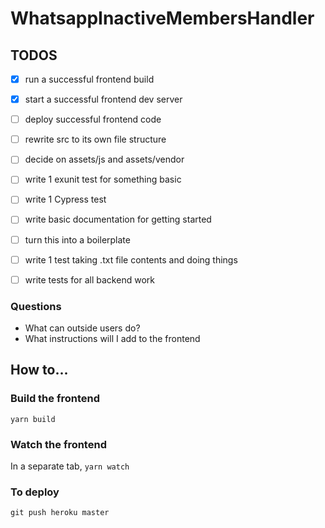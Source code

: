 # WhatsappInactiveMembersHandler

## TODOS

* [x] run a successful frontend build
* [x] start a successful frontend dev server
* [ ] deploy successful frontend code
* [ ] rewrite src to its own file structure
* [ ] decide on assets/js and assets/vendor
* [ ] write 1 exunit test for something basic
* [ ] write 1 Cypress test

* [ ] write basic documentation for getting started
* [ ] turn this into a boilerplate

* [ ] write 1 test taking .txt file contents and doing things
* [ ] write tests for all backend work

### Questions

* What can outside users do?
* What instructions will I add to the frontend

## How to...

### Build the frontend

`yarn build`

### Watch the frontend

In a separate tab, `yarn watch`

### To deploy

`git push heroku master`
